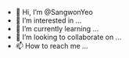 - 👋 Hi, I’m @SangwonYeo
- 👀 I’m interested in ...
- 🌱 I’m currently learning ...
- 💞️ I’m looking to collaborate on ...
- 📫 How to reach me ...

<!---
SangwonYeo/SangwonYeo is a ✨ special ✨ repository because its `README.md` (this file) appears on your GitHub profile.
You can click the Preview link to take a look at your changes.
--->
